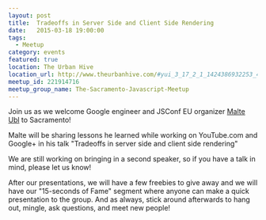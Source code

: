 ```yaml
---
layout: post
title:  Tradeoffs in Server Side and Client Side Rendering
date:   2015-03-18 19:00:00
tags:
  - Meetup
category: events
featured: true
location: The Urban Hive
location_url: http://www.theurbanhive.com/#yui_3_17_2_1_1424386932253_440
meetup_id: 221914716
meetup_group_name: The-Sacramento-Javascript-Meetup
---
```


Join us as we welcome Google engineer and JSConf EU organizer
[Malte Ubl](https://twitter.com/cramforce) to Sacramento!

<!-- more -->

Malte will be sharing lessons he learned while working on YouTube.com and
Google+ in his talk "Tradeoffs in server side and client side rendering"

We are still working on bringing in a second speaker, so if you have a talk in
mind, please let us know!

After our presentations, we will have a few freebies to give away and we will
have our "15-seconds of Fame" segment where anyone can make a quick
presentation to the group. And as always, stick around afterwards to hang out,
mingle, ask questions, and meet new people!
